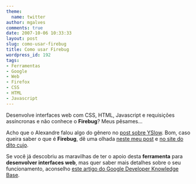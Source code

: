 ```yaml
---
theme:
  name: twitter
author: mgalves
comments: true
date: 2007-10-06 10:33:33
layout: post
slug: como-usar-firebug
title: Como usar Firebug
wordpress_id: 192
tags:
- Ferramentas
- Google
- Web
- Firefox
- CSS
- HTML
- Javascript
---
```


Desenvolve interfaces web com CSS, HTML, Javascript e requisições assíncronas e não conhece o **Firebug**? Meus pêsames...

Acho que o Alexandre falou algo do gênero no [post sobre YSlow](http://log4dev.com/2007/09/13/yslow-um-plugin-indispensavel-para-desenvolvedores-web/). Bom, caso queira saber o que é **Firebug**, dê uma olhada [neste meu post](http://log4dev.com/2006/01/24/firebug-ferramenta-profica-para-debug-em-firefox/) e [no site do dito cujo](http://www.getfirebug.com/).

Se você já descobriu as maravilhas de ter o apoio desta **ferramenta** para **desenvolver interfaces web**, mas quer saber mais detalhes sobre o seu funcionamento, aconselho [este artigo do Google Developer Knowledge Base](http://code.google.com/support/bin/answer.py?answer=77412&topic=12044).
